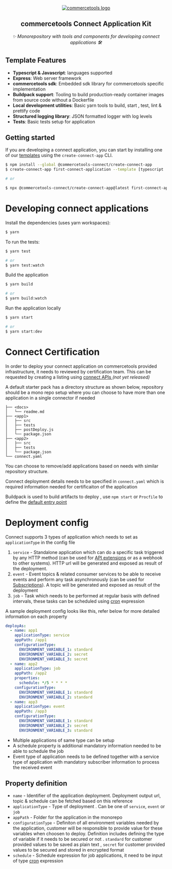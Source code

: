 <p align="center">
  <a href="https://commercetools.com/">
    <img alt="commercetools logo" src="https://unpkg.com/@commercetools-frontend/assets/logos/commercetools_primary-logo_horizontal_RGB.png">
  </a></br>
  <h2 align="center">commercetools Connect Application Kit </h2>
</p>
<p align="center">
  <i>✨ Monorepository with tools and components for developing connect applications 🛠</i>
</p>

## Template Features
- **Typescript & Javascript**: languages supported
- **Express**: Web server framework
- **commercetools sdk**: Embedded sdk library for commercetools specific implementation
- **Buildpack support**: Tooling to build production-ready container images from source code without a Dockerfile
- **Local development utilities**: Basic yarn tools to build, start , test, lint & prettify code
- **Structured logging library**: JSON formatted logger with log levels 
- **Tests**: Basic tests setup for application

## Getting started

If you are developing a connect application, you can start by installing one of our [templates](./application-templates) using the `create-connect-app` CLI.

```bash
$ npm install --global @commercetools-connect/create-connect-app
$ create-connect-app first-connect-application --template [typescript | javascript]

# or

$ npx @commercetools-connect/create-connect-app@latest first-connect-application --template [typescript | javascript]
```

# Developing connect applications
Install the dependencies (uses yarn workspaces):

```bash
$ yarn
```

To run the tests:

```bash
$ yarn test

# or
$ yarn test:watch
```

Build the application

```bash
$ yarn build

# or
$ yarn build:watch
```

Run the application locally

```bash
$ yarn start

# or
$ yarn start:dev
```

# Connect Certification

In order to deploy your connect application on commercetools provided infrastructure, it needs to reviewed by certification team. This can be requested by creating a listing using <a href="https://docs.commercetools.com">connect APIs </a> <em>(not yet released)</em>

A default starter pack has a directory structure as shown below, repository should be a mono repo setup where you can choose to have more than one application in a single connector if needed

```
├── <docs>
│   └── readme.md
├── <app1>
│   ├── src
│   ├── tests
│   ├── postDeploy.js
│   └── package.json
├── <app2>
│   ├── src
│   ├── tests
│   └── package.json
└── connect.yaml

```

You can choose to remove/add applications based on needs with similar repository structure.

Connect deployment details needs to be specified in `connect.yaml` which is required information needed for certificaiton of the application

Buildpack is used to build artifacts to deploy , use `npm start` or `Procfile` to define the <a href="https://github.com/GoogleCloudPlatform/buildpacks#default-entrypoint-behavior">default entry point</a>

# Deployment config

Connect supports 3 types of application which needs to set as `applicationType` in the config file
1. `service` - Standalone application which can do a specific task triggered by any HTTP method (can be used for <a href="https://docs.commercetools.com/api/projects/api-extensions">API extensions</a> or as a webhook to other systems). HTTP url will be generated and exposed as result of the deployment.
2. `event` - Event topics & related consumer services to be able to receive events and perform any task asynchronously (can be used for <a href="https://docs.commercetools.com/api/projects/subscriptions">Subscriptions</a>). A topic will be generated and exposed as result of the deployment
3. `job` - Task which needs to be performed at regular basis with defined intervals, these tasks can be scheduled using <a href="https://en.wikipedia.org/wiki/Cron">cron</a> expression


A sample deployment config looks like this, refer below for more detailed information on each property

```yaml
deployAs:
  - name: app1
    applicationType: service
    appPath: /app1
    configurationType:
      ENVIRONMENT_VARIABLE_1: standard
      ENVIRONMENT_VARIABLE_2: secret
      ENVIRONMENT_VARIABLE_3: secret
  - name: app2
    applicationType: job
    appPath: /app2
    properties:
      schedule: */5 * * * *
    configurationType:
      ENVIRONMENT_VARIABLE_1: standard
      ENVIRONMENT_VARIABLE_2: standard
  - name: app3
    applicationType: event
    appPath: /app3
    configurationType:
      ENVIRONMENT_VARIABLE_1: standard
      ENVIRONMENT_VARIABLE_2: secret
      ENVIRONMENT_VARIABLE_3: standard
```

- Multiple applications of same type can be setup
- A schedule property is additional mandatory information needed to be able to schedule the job
- Event type of application needs to be defined together with a service type of application with mandatory subscriber information to process the received event

## Property definition
- `name` - Identifier of the application deployment. Deployment output url, topic & schedule can be fetched based on this reference
- `applicationType` - Type of deployment . Can be one of `service`, `event` or `job`
- `appPath` - Folder for the application in the monorepo
- `configurationType` - Definiton of all environment variables needed by the application, customer will be responsible to provide value for these variables when choosen to deploy. Definition includes defining the type of variable if it needs to be secured or not . `standard` for customer provided values to be saved as plain text , `secret` for customer provided values to be secured and stored in encrypted format
- `schedule` - Schedule expression for job applications, it need to be input of type <a href="https://en.wikipedia.org/wiki/Cron">cron</a> expression